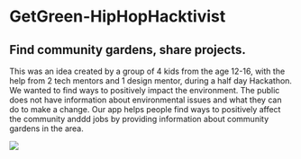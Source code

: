 # GetGreen-HipHopHacktivist
## Find community gardens, share projects.

This was an idea created by a group of 4 kids from the age 12-16, with the help from 2 tech mentors and 1 design mentor, during a half day Hackathon. We wanted to find ways to positively impact the environment. The public does not have information about environmental issues and what they can do to make a change. Our app helps people find ways to positively affect the community anddd jobs by providing information about community gardens in the area.

![](http://www.giphy.com/gifs/3ohrykYLKJK7VdF9UA)



